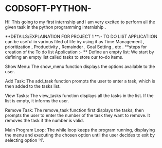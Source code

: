 # CODSOFT-PYTHON-
Hi! This  going to my first internship and I am very excited to perform all the given task in the python programming interniship .

**DETAILS/EXPLAINATION FOR PROJECT 1 **:-
TO DO LIST APPLICATIION can be useful in various filed of life by using it as Time Management , prioritization , Productivity , Remainder , Goal Setting , etc .
**steps for creation of the To do list Application :-
**
Define an empty list: We start by defining an empty list called tasks to store our to-do items.

Show Menu: The show_menu function displays the options available to the user.

Add Task: The add_task function prompts the user to enter a task, which is then added to the tasks list.

View Tasks: The view_tasks function displays all the tasks in the list. If the list is empty, it informs the user.

Remove Task: The remove_task function first displays the tasks, then prompts the user to enter the number of the task they want to remove. It removes the task if the number is valid.

Main Program Loop: The while loop keeps the program running, displaying the menu and executing the chosen option until the user decides to exit by selecting option '4'.
